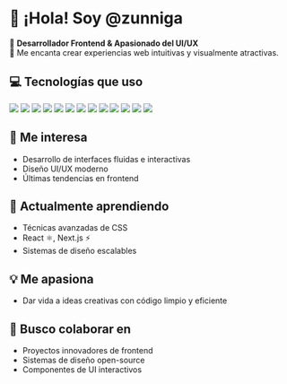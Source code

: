 # 👋 ¡Hola! Soy @zunniga

🎨 **Desarrollador Frontend & Apasionado del UI/UX**  
🚀 Me encanta crear experiencias web intuitivas y visualmente atractivas.

## 💻 Tecnologías que uso
<p>
  <img src="https://img.shields.io/badge/Tailwind%20CSS-06B6D4?style=for-the-badge&logo=tailwindcss&logoColor=white" />
  <img src="https://img.shields.io/badge/React-20232A?style=for-the-badge&logo=react&logoColor=61DAFB" />
  <img src="https://img.shields.io/badge/Next.js-000000?style=for-the-badge&logo=nextdotjs&logoColor=white" />
  <img src="https://img.shields.io/badge/Vue.js-35495E?style=for-the-badge&logo=vue.js&logoColor=4FC08D" />
  <img src="https://img.shields.io/badge/TypeScript-3178C6?style=for-the-badge&logo=typescript&logoColor=white" />
  <img src="https://img.shields.io/badge/JavaScript-F7DF1E?style=for-the-badge&logo=javascript&logoColor=black" />
  <img src="https://img.shields.io/badge/CSS3-1572B6?style=for-the-badge&logo=css3&logoColor=white" />
  <img src="https://img.shields.io/badge/PostgreSQL-4169E1?style=for-the-badge&logo=postgresql&logoColor=white" />
  <img src="https://img.shields.io/badge/MySQL-00758F?style=for-the-badge&logo=mysql&logoColor=white" />
  <img src="https://img.shields.io/badge/DB%20Beaver-372923?style=for-the-badge&logo=databricks&logoColor=white" />
  <img src="https://img.shields.io/badge/Postman-FF6C37?style=for-the-badge&logo=postman&logoColor=white" />
  <img src="https://img.shields.io/badge/GitHub-181717?style=for-the-badge&logo=github&logoColor=white" />
  <img src="https://img.shields.io/badge/UI%2FUX-E34F26?style=for-the-badge&logo=figma&logoColor=white" />
</p>

## 👀 Me interesa
- Desarrollo de interfaces fluidas e interactivas
- Diseño UI/UX moderno
- Últimas tendencias en frontend

## 🌱 Actualmente aprendiendo
- Técnicas avanzadas de CSS
- React ⚛️, Next.js ⚡
- Sistemas de diseño escalables

## 💡 Me apasiona
- Dar vida a ideas creativas con código limpio y eficiente

## 🤝 Busco colaborar en
- Proyectos innovadores de frontend
- Sistemas de diseño open-source
- Componentes de UI interactivos
